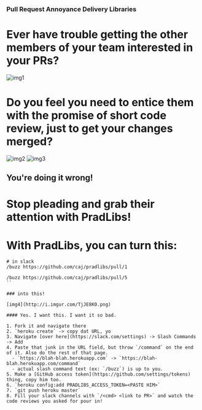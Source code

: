 ### Pull Request Annoyance Delivery Libraries

# Ever have trouble getting the other members of your team interested in your PRs?

![img1](http://i.imgur.com/KQL8wKb.jpg)

# Do you feel you need to entice them with the promise of short code review, just to get your changes merged?

![img2](http://i.imgur.com/pTR9wVM.jpg)
![img3](http://i.imgur.com/OHuBnD3.jpg)


## You're doing it wrong!

# Stop pleading and grab their attention with PradLibs!

# With PradLibs, you can turn this:
```
# in slack
/buzz https://github.com/caj/pradlibs/pull/1
```

```
/buzz https://github.com/caj/pradlibs/pull/5
``

### into this!

[img4](http://i.imgur.com/TjJE8K0.png)

#### Yes. I want this. I want it so bad.

1. Fork it and navigate there
2. `heroku create` -> copy dat URL, yo
3. Navigate [over here](https://slack.com/settings) -> Slash Commands -> Add
4. Paste that junk in the URL field, but throw `/command` on the end of it. Also do the rest of that page.
  - `https://blah-blah.herokuapp.com` -> `https://blah-blah.herokuapp.com/command`
  - actual slash command text (ex: `/buzz`) is up to you.
5. Make a [GitHub access token](https://github.com/settings/tokens) thing, copy him too.
6. `heroku config:add PRADLIBS_ACCESS_TOKEN=<PASTE HIM>`
7. `git push heroku master`
8. Fill your slack channels with `/<cmd> <link to PR>` and watch the code reviews you asked for pour in!

